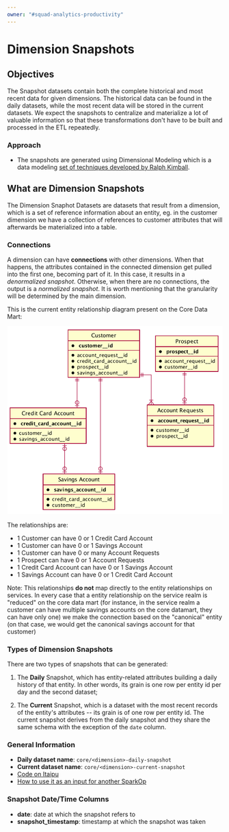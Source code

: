 ```yaml
---
owner: "#squad-analytics-productivity"
---
```


# Dimension Snapshots

## Objectives

The Snapshot datasets contain both the complete historical and most recent data for given dimensions. The historical data can be found in the daily datasets, while the most recent data will be stored in the current datasets. We expect the snapshots to centralize and materialize a lot of valuable information so that these transformations don't have to be built and processed in the ETL repeatedly.

### Approach

- The snapshots are generated using Dimensional Modeling which is a data modeling [set of techniques developed by Ralph Kimball](https://www.kimballgroup.com/data-warehouse-business-intelligence-resources/kimball-techniques/dimensional-modeling-techniques/).

## What are Dimension Snapshots

The Dimension Snaphot Datasets are datasets that result from a dimension, which is a set of reference information about an entity, eg. in the customer dimension we have a collection of references to customer attributes that will afterwards be materialized into a table.

### Connections

A dimension can have **connections** with other dimensions. When that happens, the attributes contained in the connected dimension get pulled into the first one, becoming part of it. In this case, it results in a _denormalized snapshot_. Otherwise, when there are no connections, the output is a _normalized snapshot_.
It is worth mentioning that the granularity will be determined by the main dimension.

This is the current entity relationship diagram present on the Core Data Mart:

![erd](erd/core_data.png)

The relationships are:

- 1 Customer can have 0 or 1 Credit Card Account
- 1 Customer can have 0 or 1 Savings Account
- 1 Customer can have 0 or many Account Requests
- 1 Prospect can have 0 or 1 Account Requests
- 1 Credit Card Account can have 0 or 1 Savings Account
- 1 Savings Account can have 0 or 1 Credit Card Account

Note: This relationships **do not** map directly to the entity relationships on services.
In every case that a entity relationship on the service realm is "reduced" on the core data mart
(for instance, in the service realm a customer can have multiple savings accounts
on the core datamart, they can have only one) we make the connection based on the "canonical" entity
(on that case, we would get the canonical savings account for that customer)

### Types of Dimension Snapshots

There are two types of snapshots that can be generated:

   1. The **Daily** Snapshot, which has entity-related attributes building a daily history of that entity. In other words, its grain is one row per entity id per day and the second dataset;

   2. The **Current** Snapshot, which is a dataset with the most recent records of the entity's attributes -- its grain is of one row per entity id. The current snapshot derives from the daily snapshot and they share the same schema with the exception of the `date` column.

### General Information

- **Daily dataset name**: `core/<dimension>-daily-snapshot`
- **Current dataset name**: `core/<dimension>-current-snapshot`
- [Code on Itaipu](https://github.com/nubank/itaipu/blob/master/src/main/scala/nu/data/br/core/dimensions/)
- [How to use it as an input for another SparkOp](https://github.com/nubank/itaipu/blob/master/src/main/scala/etl/warehouse/GUIDE.md#using-a-snapshot-as-an-input-for-another-sparkop)

### Snapshot Date/Time Columns

- **date**: date at which the snapshot refers to
- **snapshot_timestamp**: timestamp at which the snapshot was taken
